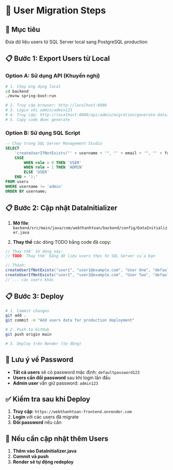 # 👥 User Migration Steps

## 🎯 Mục tiêu
Đưa dữ liệu users từ SQL Server local sang PostgreSQL production

## 📋 Bước 1: Export Users từ Local

### Option A: Sử dụng API (Khuyến nghị)
```bash
# 1. Chạy ứng dụng local
cd backend
./mvnw spring-boot:run

# 2. Truy cập browser: http://localhost:8080
# 3. Login với admin/admin123
# 4. Truy cập: http://localhost:8080/api/admin/migration/generate-datainitializer
# 5. Copy code được generate
```

### Option B: Sử dụng SQL Script
```sql
-- Chạy trong SQL Server Management Studio
SELECT 
    'createUserIfNotExists("' + username + '", "' + email + '", "' + full_name + '", "defaultpassword123", User.Role.' + 
    CASE 
        WHEN role = 0 THEN 'USER'
        WHEN role = 1 THEN 'ADMIN'
        ELSE 'USER'
    END + ');'
FROM users
WHERE username != 'admin'
ORDER BY username;
```

## 📋 Bước 2: Cập nhật DataInitializer

1. **Mở file**: `backend/src/main/java/com/webthanhtoan/backend/config/DataInitializer.java`

2. **Thay thế** các dòng TODO bằng code đã copy:
```java
// Thay thế từ dòng này:
// TODO: Thay thế bằng dữ liệu users thực từ SQL Server của bạn

// Thành:
createUserIfNotExists("user1", "user1@example.com", "User One", "defaultpassword123", User.Role.USER);
createUserIfNotExists("user2", "user2@example.com", "User Two", "defaultpassword123", User.Role.USER);
// ... các users khác
```

## 📋 Bước 3: Deploy

```bash
# 1. Commit changes
git add .
git commit -m "Add users data for production deployment"

# 2. Push to GitHub
git push origin main

# 3. Deploy trên Render (tự động)
```

## 🔐 Lưu ý về Password

- **Tất cả users** sẽ có password mặc định: `defaultpassword123`
- **Users cần đổi password** sau khi login lần đầu
- **Admin user** vẫn giữ password: `admin123`

## ✅ Kiểm tra sau khi Deploy

1. **Truy cập**: `https://webthanhtoan-frontend.onrender.com`
2. **Login** với các users đã migrate
3. **Đổi password** nếu cần

## 🔄 Nếu cần cập nhật thêm Users

1. **Thêm vào DataInitializer.java**
2. **Commit và push**
3. **Render sẽ tự động redeploy** 